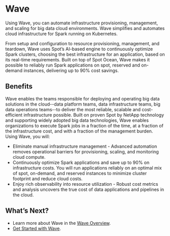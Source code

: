 # Wave

Using Wave, you can automate infrastructure provisioning, management, and scaling for big data cloud environments. Wave simplifies and automates cloud infrastructure for Spark running on Kubernetes.

From setup and configuration to resource provisioning, management, and teardown, Wave uses Spot’s AI-based engine to continuously optimize Spark clusters, choosing the best infrastructure for an application, based on its real-time requirements. Built on top of Spot Ocean, Wave makes it possible to reliably run Spark applications on spot, reserved and on-demand instances, delivering up to 90% cost savings.

## Benefits

Wave enables the teams responsible for deploying and operating big data solutions in the cloud--data platform teams, data infrastructure teams, big data operations teams--to deliver the most reliable, scalable and cost-efficient infrastructure possible.  Built on proven Spot by NetApp technology and supporting widely adopted big data technologies, Wave enables organizations to execute Spark jobs in a fraction of the time, at a fraction of the infrastructure cost, and with a fraction of the management burden. Using Wave, you will:

- Eliminate manual infrastructure management - Advanced automation removes operational barriers for provisioning, scaling, and monitoring cloud compute.
- Continuously optimize Spark applications and save up to 90% on infrastructure costs. You will run applications reliably on an optimal mix of spot, on-demand, and reserved instances to minimize cluster footprint and reduce cloud costs.
- Enjoy rich observability into resource utilization - Robust cost metrics and analysis uncovers the true cost of data applications and pipelines in the cloud.

## What’s Next?
- Learn more about Wave in the [Wave Overview](wave/wave-overview).
- [Get Started with Wave](wave/getting-started/).
